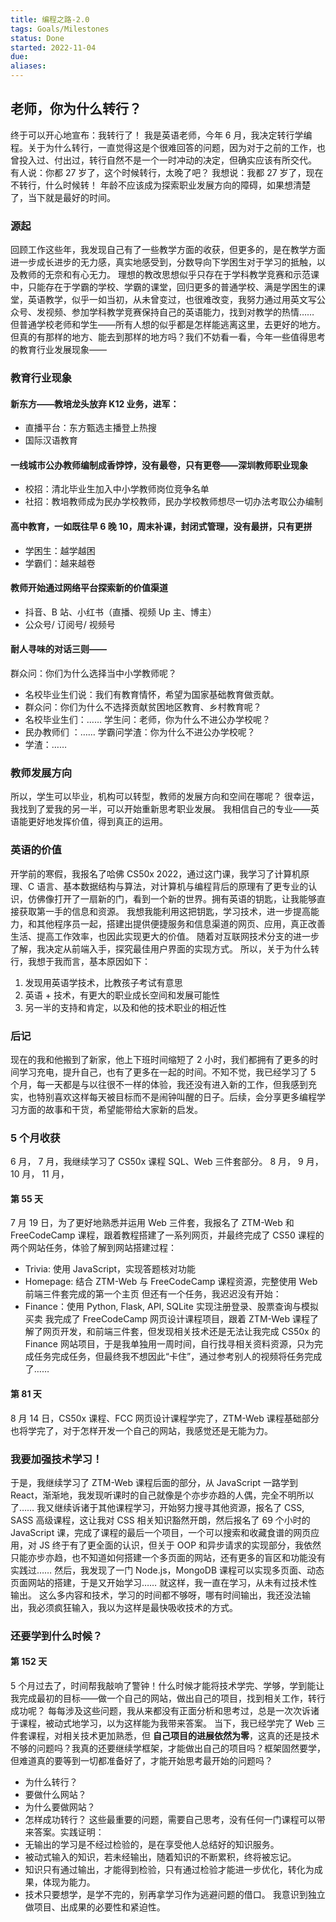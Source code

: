 ```yaml
---
title: 编程之路-2.0
tags: Goals/Milestones
status: Done
started: 2022-11-04
due: 
aliases: 
---
```

## 老师，你为什么转行？
终于可以开心地宣布：我转行了！
我是英语老师，今年 6 月，我决定转行学编程。关于为什么转行，一直觉得这是个很难回答的问题，因为对于之前的工作，也曾投入过、付出过，转行自然不是一个一时冲动的决定，但确实应该有所交代。
有人说：你都 27 岁了，这个时候转行，太晚了吧？
我想说：我都 27 岁了，现在不转行，什么时候转！
年龄不应该成为探索职业发展方向的障碍，如果想清楚了，当下就是最好的时间。
### 源起
回顾工作这些年，我发现自己有了一些教学方面的收获，但更多的，是在教学方面进一步成长进步的无力感，真实地感受到，分数导向下学困生对于学习的抵触，以及教师的无奈和有心无力。
理想的教改思想似乎只存在于学科教学竞赛和示范课中，只能存在于学霸的学校、学霸的课堂，回归更多的普通学校、满是学困生的课堂，英语教学，似乎一如当初，从未曾变过，也很难改变，我努力通过用英文写公众号、发视频、参加学科教学竞赛保持自己的英语能力，找到对教学的热情……
但普通学校老师和学生——所有人想的似乎都是怎样能逃离这里，去更好的地方。但真的有那样的地方、能去到那样的地方吗？我们不妨看一看，今年一些值得思考的教育行业发展现象——
### 教育行业现象
#### 新东方——教培龙头放弃 K12 业务，进军：
- 直播平台：东方甄选主播登上热搜
- 国际汉语教育
#### 一线城市公办教师编制成香饽饽，没有最卷，只有更卷——深圳教师职业现象
- 校招：清北毕业生加入中小学教师岗位竞争名单
- 社招：教培教师成为民办学校教师，民办学校教师想尽一切办法考取公办编制
#### 高中教育，一如既往早 6 晚 10，周末补课，封闭式管理，没有最拼，只有更拼
- 学困生：越学越困
- 学霸们：越来越卷
#### 教师开始通过网络平台探索新的价值渠道
- 抖音、B 站、小红书（直播、视频 Up 主、博主）
- 公众号/ 订阅号/ 视频号
#### 耐人寻味的对话三则——
群众问：你们为什么选择当中小学教师呢？
- 名校毕业生们说：我们有教育情怀，希望为国家基础教育做贡献。
- 群众问：你们为什么不选择贡献贫困地区教育、乡村教育呢？
- 名校毕业生们：……
学生问：老师，你为什么不进公办学校呢？
- 民办教师们 ：……
学霸问学渣：你为什么不进公办学校呢？
- 学渣：……
### 教师发展方向
所以，学生可以毕业，机构可以转型，教师的发展方向和空间在哪呢？
很幸运，我找到了爱我的另一半，可以开始重新思考职业发展。
我相信自己的专业——英语能更好地发挥价值，得到真正的运用。
### 英语的价值
开学前的寒假，我报名了哈佛 CS50x 2022，通过这门课，我学习了计算机原理、C 语言、基本数据结构与算法，对计算机与编程背后的原理有了更专业的认识，仿佛像打开了一扇新的门，看到一个新的世界。拥有英语的钥匙，让我能够直接获取第一手的信息和资源。
我想我能利用这把钥匙，学习技术，进一步提高能力，和其他程序员一起，搭建出提供便捷服务和信息渠道的网页、应用，真正改善生活、提高工作效率，也因此实现更大的价值。
随着对互联网技术分支的进一步了解，我决定从前端入手，探究最佳用户界面的实现方式。
所以，关于为什么转行，我想于我而言，基本原因如下：
1.  发现用英语学技术，比教孩子考试有意思
2.  英语 + 技术，有更大的职业成长空间和发展可能性
3.  另一半的支持和肯定，以及和他的技术职业的相近性
### 后记
现在的我和他搬到了新家，他上下班时间缩短了 2 小时，我们都拥有了更多的时间学习充电，提升自己，也有了更多在一起的时间。不知不觉，我已经学习了 5 个月，每一天都是与以往很不一样的体验，我还没有进入新的工作，但我感到充实，也特别喜欢这样每天被目标而不是闹钟叫醒的日子。后续，会分享更多编程学习方面的故事和干货，希望能带给大家新的启发。
### 5 个月收获
6 月，
7 月，我继续学习了 CS50x 课程 SQL、Web 三件套部分。
8 月，
9 月，
10 月，
11 月，
#### 第 55 天
7 月 19 日，为了更好地熟悉并运用 Web 三件套，我报名了 ZTM-Web 和 FreeCodeCamp 课程，跟着教程搭建了一系列网页，并最终完成了 CS50 课程的两个网站任务，体验了解到网站搭建过程：
- Trivia: 使用 JavaScript，实现答题核对功能
- Homepage: 结合 ZTM-Web 与 FreeCodeCamp 课程资源，完整使用 Web 前端三件套完成的第一个主页
但还有一个任务，我迟迟没有开始：
- Finance：使用 Python, Flask, API, SQLite 实现注册登录、股票查询与模拟买卖
我完成了 FreeCodeCamp 网页设计课程项目，跟着 ZTM-Web 课程了解了网页开发，和前端三件套，但发现相关技术还是无法让我完成 CS50x 的 Finance 网站项目，于是我单独用一周时间，自行找寻相关资料资源，只为完成任务完成任务，但最终我不想因此“卡住”，通过参考别人的视频将任务完成了……
#### 第 81 天
8 月 14 日，CS50x 课程、FCC 网页设计课程学完了，ZTM-Web 课程基础部分也将学完了，对于怎样开发一个自己的网站，我感觉还是无能为力。
### 我要加强技术学习！
于是，我继续学习了 ZTM-Web 课程后面的部分，从 JavaScript 一路学到 React，渐渐地，我发现听课时的自己就像是个亦步亦趋的人偶，完全不明所以了……
我又继续诉诸于其他课程学习，开始努力搜寻其他资源，报名了 CSS, SASS 高级课程，这让我对 CSS 相关知识豁然开朗，然后报名了 69 个小时的 JavaScript 课，完成了课程的最后一个项目，一个可以搜索和收藏食谱的网页应用，对 JS 终于有了更全面的认识，但关于 OOP 和异步请求的实现部分，我依然只能亦步亦趋，也不知道如何搭建一个多页面的网站，还有更多的盲区和功能没有实践过……
然后，我发现了一门 Node.js，MongoDB 课程可以实现多页面、动态页面网站的搭建，于是又开始学习……
就这样，我一直在学习，从未有过技术性输出。
这么多内容和技术，学习的时间都不够呀，哪有时间输出，我还没法输出，我必须疯狂输入，我以为这样是最快吸收技术的方式。
### 还要学到什么时候？
#### 第 152 天
5 个月过去了，时间帮我敲响了警钟！什么时候才能将技术学完、学够，学到能让我完成最初的目标——做一个自己的网站，做出自己的项目，找到相关工作，转行成功呢？
每每涉及这些问题，我从来都没有正面分析和思考过，总是一次次诉诸于课程，被动式地学习，以为这样能为我带来答案。
当下，我已经学完了 Web 三件套课程，对相关技术更加熟悉，但 **自己项目的进展依然为零**，这真的还是技术不够的问题吗？我真的还要继续学框架，才能做出自己的项目吗？框架固然要学，但难道真的要等到一切都准备好了，才能开始思考最开始的问题吗？
- 为什么转行？
- 要做什么网站？
- 为什么要做网站？
- 怎样成功转行？
这些最重要的问题，需要自己思考，没有任何一门课程可以带来答案。实践证明：
- 无输出的学习是不经过检验的，是在享受他人总结好的知识服务。
- 被动式输入的知识，若未经输出，随着知识的不断累积，终将被忘记。
- 知识只有通过输出，才能得到检验，只有通过检验才能进一步优化，转化为成果，体现为能力。
- 技术只要想学，是学不完的，别再拿学习作为逃避问题的借口。
我意识到独立做项目、出成果的必要性和紧迫性。
